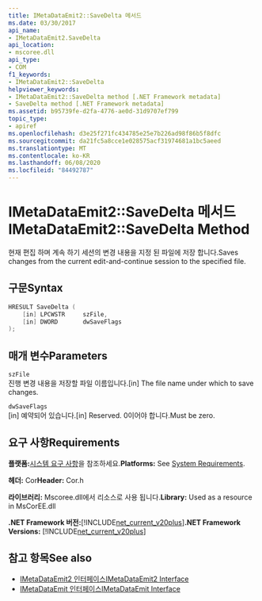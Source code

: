 ```yaml
---
title: IMetaDataEmit2::SaveDelta 메서드
ms.date: 03/30/2017
api_name:
- IMetaDataEmit2.SaveDelta
api_location:
- mscoree.dll
api_type:
- COM
f1_keywords:
- IMetaDataEmit2::SaveDelta
helpviewer_keywords:
- IMetaDataEmit2::SaveDelta method [.NET Framework metadata]
- SaveDelta method [.NET Framework metadata]
ms.assetid: b95739fe-d2fa-4776-ae0d-31d9707ef799
topic_type:
- apiref
ms.openlocfilehash: d3e25f271fc434785e25e7b226ad98f86b5f8dfc
ms.sourcegitcommit: da21fc5a8cce1e028575acf31974681a1bc5aeed
ms.translationtype: MT
ms.contentlocale: ko-KR
ms.lasthandoff: 06/08/2020
ms.locfileid: "84492787"
---
```

# <a name="imetadataemit2savedelta-method"></a><span data-ttu-id="7c24c-102">IMetaDataEmit2::SaveDelta 메서드</span><span class="sxs-lookup"><span data-stu-id="7c24c-102">IMetaDataEmit2::SaveDelta Method</span></span>
<span data-ttu-id="7c24c-103">현재 편집 하며 계속 하기 세션의 변경 내용을 지정 된 파일에 저장 합니다.</span><span class="sxs-lookup"><span data-stu-id="7c24c-103">Saves changes from the current edit-and-continue session to the specified file.</span></span>  
  
## <a name="syntax"></a><span data-ttu-id="7c24c-104">구문</span><span class="sxs-lookup"><span data-stu-id="7c24c-104">Syntax</span></span>  
  
```cpp  
HRESULT SaveDelta (  
    [in] LPCWSTR     szFile,
    [in] DWORD       dwSaveFlags  
);  
```  
  
## <a name="parameters"></a><span data-ttu-id="7c24c-105">매개 변수</span><span class="sxs-lookup"><span data-stu-id="7c24c-105">Parameters</span></span>  
 `szFile`  
 <span data-ttu-id="7c24c-106">진행 변경 내용을 저장할 파일 이름입니다.</span><span class="sxs-lookup"><span data-stu-id="7c24c-106">[in] The file name under which to save changes.</span></span>  
  
 `dwSaveFlags`  
 <span data-ttu-id="7c24c-107">[in] 예약되어 있습니다.</span><span class="sxs-lookup"><span data-stu-id="7c24c-107">[in] Reserved.</span></span> <span data-ttu-id="7c24c-108">0이어야 합니다.</span><span class="sxs-lookup"><span data-stu-id="7c24c-108">Must be zero.</span></span>  
  
## <a name="requirements"></a><span data-ttu-id="7c24c-109">요구 사항</span><span class="sxs-lookup"><span data-stu-id="7c24c-109">Requirements</span></span>  
 <span data-ttu-id="7c24c-110">**플랫폼:**[시스템 요구 사항](../../get-started/system-requirements.md)을 참조하세요.</span><span class="sxs-lookup"><span data-stu-id="7c24c-110">**Platforms:** See [System Requirements](../../get-started/system-requirements.md).</span></span>  
  
 <span data-ttu-id="7c24c-111">**헤더:** Cor</span><span class="sxs-lookup"><span data-stu-id="7c24c-111">**Header:** Cor.h</span></span>  
  
 <span data-ttu-id="7c24c-112">**라이브러리:** Mscoree.dll에서 리소스로 사용 됩니다.</span><span class="sxs-lookup"><span data-stu-id="7c24c-112">**Library:** Used as a resource in MsCorEE.dll</span></span>  
  
 <span data-ttu-id="7c24c-113">**.NET Framework 버전:**[!INCLUDE[net_current_v20plus](../../../../includes/net-current-v20plus-md.md)]</span><span class="sxs-lookup"><span data-stu-id="7c24c-113">**.NET Framework Versions:** [!INCLUDE[net_current_v20plus](../../../../includes/net-current-v20plus-md.md)]</span></span>  
  
## <a name="see-also"></a><span data-ttu-id="7c24c-114">참고 항목</span><span class="sxs-lookup"><span data-stu-id="7c24c-114">See also</span></span>

- [<span data-ttu-id="7c24c-115">IMetaDataEmit2 인터페이스</span><span class="sxs-lookup"><span data-stu-id="7c24c-115">IMetaDataEmit2 Interface</span></span>](imetadataemit2-interface.md)
- [<span data-ttu-id="7c24c-116">IMetaDataEmit 인터페이스</span><span class="sxs-lookup"><span data-stu-id="7c24c-116">IMetaDataEmit Interface</span></span>](imetadataemit-interface.md)
